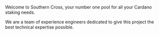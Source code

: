 Welcome to Southern Cross, your number one pool for all your Cardano staking needs.

We are a team of experience engineers dedicated to give this project the best technical expertise possible.

